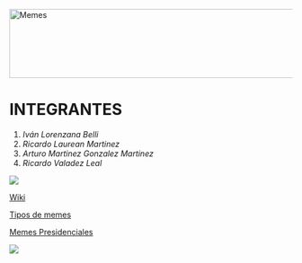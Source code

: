
<a href="https://cooltext.com"><img src="https://images.cooltext.com/5136302.png" width="564" height="123" alt="Memes " /></a>

# INTEGRANTES

1. *Iván Lorenzana Belli*
2. *Ricardo Laurean Martinez*
3. *Arturo Martinez Gonzalez Martinez*
4. *Ricardo Valadez Leal*

![](http://cdn.eldeforma.com/wp-content/uploads/2018/04/zuckerbergagua.jpg)

[Wiki](https://github.com/IvanLorenzanaB/Bloque-II/wiki/LeMemes)  

[Tipos de memes](CoolMeme.md)

[Memes Presidenciales](m.md)


![](https://media2.giphy.com/media/5dmWIjQmcWHQc/giphy.gif)

